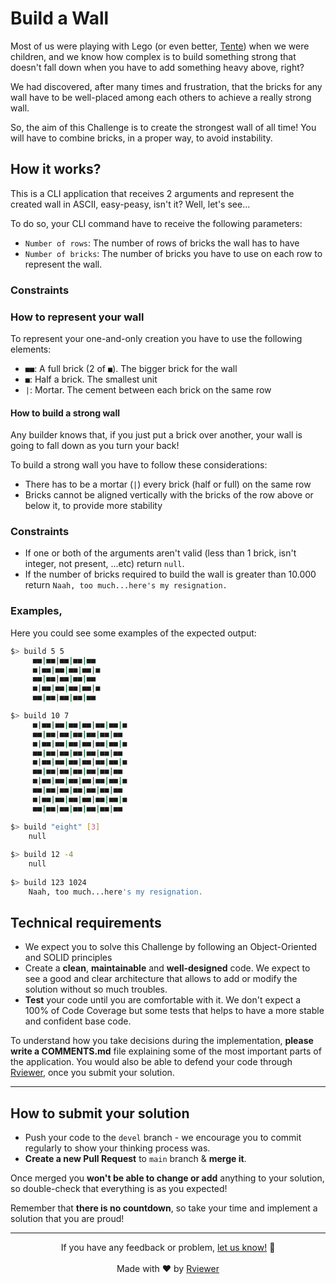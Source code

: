﻿# Build a Wall

Most of us were playing with Lego (or even better, [Tente](https://es.wikipedia.org/wiki/TENTE)) when we were children,
and we know how complex is to build something strong that doesn't fall down when you have to add something heavy above,
right?

We had discovered, after many times and frustration, that the bricks for any wall have to be well-placed among each
others to achieve a really strong wall.

So, the aim of this Challenge is to create the strongest wall of all time! You will have to combine bricks, in a proper
way, to avoid instability.

## How it works?

This is a CLI application that receives 2 arguments and represent the created wall in ASCII, easy-peasy,
isn't it? Well, let's see... 

To do so, your CLI command have to receive the following parameters:
* `Number of rows`: The number of rows of bricks the wall has to have
* `Number of bricks`: The number of bricks you have to use on each row to represent the wall.

### Constraints

### How to represent your wall

To represent your one-and-only creation you have to use the following elements:
* `■■`: A full brick (2 of `■`). The bigger brick for the wall
* `■`: Half a brick. The smallest unit
* `|`: Mortar. The cement between each brick on the same row

#### How to build a strong wall

Any builder knows that, if you just put a brick over another, your wall is going to fall down as you turn your back! 

To build a strong wall you have to follow these considerations:
* There has to be a mortar (`|`) every brick (half or full) on the same row
* Bricks cannot be aligned vertically with the bricks of the row above or below it, to provide more stability

### Constraints

* If one or both of the arguments aren't valid (less than 1 brick, isn't integer, not present, ...etc) return `null`.
* If the number of bricks required to build the wall is greater than 10.000 return `Naah, too much...here's my resignation.`

### Examples,

Here you could see some examples of the expected output:

```bash
$> build 5 5
     ■■|■■|■■|■■|■■
     ■|■■|■■|■■|■■|■
     ■■|■■|■■|■■|■■
     ■|■■|■■|■■|■■|■
     ■■|■■|■■|■■|■■

$> build 10 7
     ■|■■|■■|■■|■■|■■|■■|■
     ■■|■■|■■|■■|■■|■■|■■
     ■|■■|■■|■■|■■|■■|■■|■
     ■■|■■|■■|■■|■■|■■|■■
     ■|■■|■■|■■|■■|■■|■■|■
     ■■|■■|■■|■■|■■|■■|■■
     ■|■■|■■|■■|■■|■■|■■|■
     ■■|■■|■■|■■|■■|■■|■■
     ■|■■|■■|■■|■■|■■|■■|■
     ■■|■■|■■|■■|■■|■■|■■

$> build "eight" [3]
    null
    
$> build 12 -4
    null
    
$> build 123 1024
    Naah, too much...here's my resignation.
```

## Technical requirements

* We expect you to solve this Challenge by following an Object-Oriented and SOLID principles
* Create a **clean**, **maintainable** and **well-designed** code. We expect to see a good and clear architecture that
  allows to add or modify the solution without so much troubles.
* **Test** your code until you are comfortable with it. We don't expect a 100% of Code Coverage but some tests that
  helps to have a more stable and confident base code.

To understand how you take decisions during the implementation, **please write a COMMENTS.md** file explaining some of
the most important parts of the application. You would also be able to defend your code through
[Rviewer](https://rviewer.io), once you submit your solution.

---

## How to submit your solution

* Push your code to the `devel` branch - we encourage you to commit regularly to show your thinking process was.
* **Create a new Pull Request** to `main` branch & **merge it**.

Once merged you **won't be able to change or add** anything to your solution, so double-check that everything is as
you expected!

Remember that **there is no countdown**, so take your time and implement a solution that you are proud!

---

<p align="center">
  If you have any feedback or problem, <a href="mailto:help@rviewer.io">let us know!</a> 🤘
  <br><br>
  Made with ❤️ by <a href="https://rviewer.io">Rviewer</a>
</p>